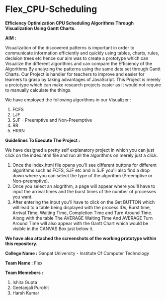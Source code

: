 # Flex_CPU-Scheduling
**Efficiency Optimization CPU Scheduling Algorithms Through Visualization Using Gantt Charts.**

**AIM :**

Visualization of the discovered patterns is important in order to communicate information efficiently and quickly using tables, charts, rules, decision trees etc hence our aim was to create a prototype which can Visualize the different algorithms and can compare the Efficiency of the Algorithms By analyzing the patterns using the same data set through Gantt Charts.
Our Project is handier for teachers to improve and easier for learners to grasp by taking advantages of JavaScript.
This Project is merely a prototype which can make research projects easier as it would not require to manually calculate the things.

We have employed the following algorithms in our Visualizer :
1. FCFS
2. LJF
3. SJF - Preemptive and Non-Preemptive
4. RR
5. HRRN

**Guidelines To Execute The Project :**

We have designed a pretty self explanatory project in which you can just click on the index.html file and run all the algorithms on merely just a click.
1. Once the index.html file opens you'll see different buttons for different algorithms such as FCFS, SJF etc and in SJF you'll also find a drop down where you can select the type of the algorithm (Preemptive or Non-preemptive). 
2. Once you select an alogrithm, a page will appear where you'll have to input the arrival times and the burst times of the number of processes you want.
3. After entering the input you'll have to click on the Get BUTTON which will lead to a table being displayed with the process IDs, Burst time, Arrival Time, Waiting Time, Completion Time and Turn Around Time. Along with the table The AVERAGE Waiting Time And AVERAGE Turn Around Time will also appear with the Gantt Chart which would be visible in the CANVAS Box just below it.

**We have also attached the screenshots of the working prototype within this repository.**

**College Name :** Ganpat University - Institute Of Computer Technology

**Team Name :** Flex

**Team Memebers :** 
1. Ishita Gupta
2. Geetanjali Purohit
3. Harsh Kumar


